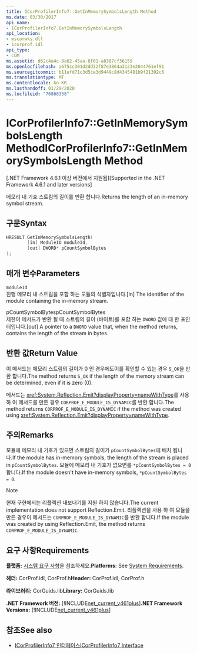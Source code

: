 ```yaml
---
title: ICorProfilerInfo7::GetInMemorySymbolsLength Method
ms.date: 03/30/2017
api_name:
- ICorProfilerInfo7.GetInMemorySymbolsLength
api_location:
- mscorwks.dll
- icorprof.idl
api_type:
- COM
ms.assetid: d62c4a4c-8a62-45aa-8f01-a8387cf36159
ms.openlocfilehash: a675cc301d2dd32f87e3864a3123e2044761ef91
ms.sourcegitcommit: b11efd71c3d5ce3d9449c8d4345481b9f21392c6
ms.translationtype: MT
ms.contentlocale: ko-KR
ms.lasthandoff: 01/29/2020
ms.locfileid: "76868358"
---
```

# <a name="icorprofilerinfo7getinmemorysymbolslength-method"></a><span data-ttu-id="caec1-102">ICorProfilerInfo7::GetInMemorySymbolsLength Method</span><span class="sxs-lookup"><span data-stu-id="caec1-102">ICorProfilerInfo7::GetInMemorySymbolsLength Method</span></span>
<span data-ttu-id="caec1-103">[.NET Framework 4.6.1 이상 버전에서 지원됨]</span><span class="sxs-lookup"><span data-stu-id="caec1-103">[Supported in the .NET Framework 4.6.1 and later versions]</span></span>  
  
 <span data-ttu-id="caec1-104">메모리 내 기호 스트림의 길이를 반환 합니다.</span><span class="sxs-lookup"><span data-stu-id="caec1-104">Returns the length of an in-memory symbol stream.</span></span>  
  
## <a name="syntax"></a><span data-ttu-id="caec1-105">구문</span><span class="sxs-lookup"><span data-stu-id="caec1-105">Syntax</span></span>  
  
```cpp  
HRESULT GetInMemorySymbolsLength(  
        [in] ModuleID moduleId,  
        [out] DWORD* pCountSymbolBytes  
);  
```  
  
## <a name="parameters"></a><span data-ttu-id="caec1-106">매개 변수</span><span class="sxs-lookup"><span data-stu-id="caec1-106">Parameters</span></span>  
 `moduleId`  
 <span data-ttu-id="caec1-107">진행 메모리 내 스트림을 포함 하는 모듈의 식별자입니다.</span><span class="sxs-lookup"><span data-stu-id="caec1-107">[in] The identifier of the module containing the in-memory stream.</span></span>  
  
 <span data-ttu-id="caec1-108">pCountSymbolBytes</span><span class="sxs-lookup"><span data-stu-id="caec1-108">pCountSymbolBytes</span></span>  
 <span data-ttu-id="caec1-109">제한이 메서드가 반환 될 때 스트림의 길이 (바이트)를 포함 하는 `DWORD` 값에 대 한 포인터입니다.</span><span class="sxs-lookup"><span data-stu-id="caec1-109">[out] A pointer to a `DWORD` value that, when the method returns, contains the length of the stream in bytes.</span></span>  
  
## <a name="return-value"></a><span data-ttu-id="caec1-110">반환 값</span><span class="sxs-lookup"><span data-stu-id="caec1-110">Return Value</span></span>  
 <span data-ttu-id="caec1-111">이 메서드는 메모리 스트림의 길이가 0 인 경우에도이를 확인할 수 있는 경우 `S_OK`을 반환 합니다.</span><span class="sxs-lookup"><span data-stu-id="caec1-111">The method returns `S_OK` if the length of the memory stream can be determined, even if it is zero (0).</span></span>  
  
 <span data-ttu-id="caec1-112">메서드는 <xref:System.Reflection.Emit?displayProperty=nameWithType>를 사용 하 여 메서드를 만든 경우 `CORPROF_E_MODULE_IS_DYNAMIC`를 반환 합니다.</span><span class="sxs-lookup"><span data-stu-id="caec1-112">The method returns `CORPROF_E_MODULE_IS_DYNAMIC` if the method was created using <xref:System.Reflection.Emit?displayProperty=nameWithType>.</span></span>  
  
## <a name="remarks"></a><span data-ttu-id="caec1-113">주의</span><span class="sxs-lookup"><span data-stu-id="caec1-113">Remarks</span></span>  
 <span data-ttu-id="caec1-114">모듈에 메모리 내 기호가 있으면 스트림의 길이가 `pCountSymbolBytes`에 배치 됩니다.</span><span class="sxs-lookup"><span data-stu-id="caec1-114">If the module has in-memory symbols, the length of the stream is placed in `pCountSymbolBytes`.</span></span> <span data-ttu-id="caec1-115">모듈에 메모리 내 기호가 없으면를 `*pCountSymbolBytes = 0`합니다.</span><span class="sxs-lookup"><span data-stu-id="caec1-115">If the module doesn't have in-memory     symbols, `*pCountSymbolBytes = 0`.</span></span>  
  
> [!NOTE]
> <span data-ttu-id="caec1-116">현재 구현에서는 리플렉션 내보내기를 지원 하지 않습니다.</span><span class="sxs-lookup"><span data-stu-id="caec1-116">The current implementation does not support Reflection.Emit.</span></span> <span data-ttu-id="caec1-117">리플렉션을 사용 하 여 모듈을 만든 경우이 메서드는 `CORPROF_E_MODULE_IS_DYNAMIC`를 반환 합니다.</span><span class="sxs-lookup"><span data-stu-id="caec1-117">If the module was created by using Reflection.Emit, the method returns `CORPROF_E_MODULE_IS_DYNAMIC`.</span></span>  
  
## <a name="requirements"></a><span data-ttu-id="caec1-118">요구 사항</span><span class="sxs-lookup"><span data-stu-id="caec1-118">Requirements</span></span>  
 <span data-ttu-id="caec1-119">**플랫폼:** [시스템 요구 사항](../../../../docs/framework/get-started/system-requirements.md)을 참조하세요.</span><span class="sxs-lookup"><span data-stu-id="caec1-119">**Platforms:** See [System Requirements](../../../../docs/framework/get-started/system-requirements.md).</span></span>  
  
 <span data-ttu-id="caec1-120">**헤더:** CorProf.idl, CorProf.h</span><span class="sxs-lookup"><span data-stu-id="caec1-120">**Header:** CorProf.idl, CorProf.h</span></span>  
  
 <span data-ttu-id="caec1-121">**라이브러리:** CorGuids.lib</span><span class="sxs-lookup"><span data-stu-id="caec1-121">**Library:** CorGuids.lib</span></span>  
  
 <span data-ttu-id="caec1-122">**.NET Framework 버전:** [!INCLUDE[net_current_v461plus](../../../../includes/net-current-v461plus-md.md)]</span><span class="sxs-lookup"><span data-stu-id="caec1-122">**.NET Framework Versions:** [!INCLUDE[net_current_v461plus](../../../../includes/net-current-v461plus-md.md)]</span></span>  
  
## <a name="see-also"></a><span data-ttu-id="caec1-123">참조</span><span class="sxs-lookup"><span data-stu-id="caec1-123">See also</span></span>

- [<span data-ttu-id="caec1-124">ICorProfilerInfo7 인터페이스</span><span class="sxs-lookup"><span data-stu-id="caec1-124">ICorProfilerInfo7 Interface</span></span>](icorprofilerinfo7-interface.md)
